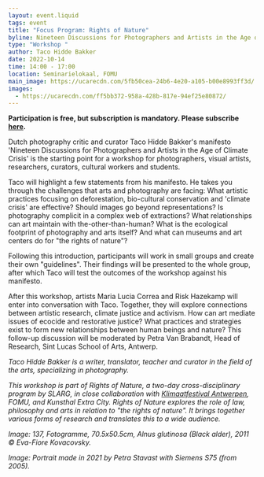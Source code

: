 ```yaml
---
layout: event.liquid
tags: event
title: "Focus Program: Rights of Nature"
byline: Nineteen Discussions for Photographers and Artists in the Age of Climate Crisis
type: "Workshop "
author: Taco Hidde Bakker
date: 2022-10-14
time: 14:00 - 17:00
location: Seminarielokaal, FOMU
main_image: https://ucarecdn.com/5fb50cea-24b6-4e20-a105-b00e8993ff3d/
images:
  - https://ucarecdn.com/ff5bb372-958a-428b-817e-94ef25e80872/
---
```

**Participation is free, but subscription is mandatory. Please subscribe [here](https://fomu.be/en/calendar/workshop-fotografie-klimaatverandering).** 

Dutch photography critic and curator Taco Hidde Bakker's manifesto 'Nineteen Discussions for Photographers and Artists in the Age of Climate Crisis' is the starting point for a workshop for photographers, visual artists, researchers, curators, cultural workers and students.

Taco will highlight a few statements from his manifesto. He takes you through the challenges that arts and photography are facing: What artistic practices focusing on deforestation, bio-cultural conservation and 'climate crisis' are effective? Should images go beyond representations? Is photography complicit in a complex web of extractions? What relationships can art maintain with the-other-than-human? What is the ecological footprint of photography and arts itself? And what can museums and art centers do for "the rights of nature"?

Following this introduction, participants will work in small groups and create their own "guidelines".  Their findings will be presented to the whole group, after which Taco will test the outcomes of the workshop against his manifesto.

After this workshop, artists Maria Lucia Correa and Risk Hazekamp will enter into conversation with Taco. Together, they will explore connections between artistic research, climate justice and activism. How can art mediate issues of ecocide and restorative justice? What practices and strategies exist to form new relationships between human beings and nature? This follow-up discussion will be moderated by Petra Van Brabandt, Head of Research, Sint Lucas School of Arts, Antwerp.

*Taco Hidde Bakker is a writer, translator, teacher and curator in the field of the arts, specializing in photography.* 

*This workshop is part of Rights of Nature, a two-day cross-disciplinary program by SLARG, in close collaboration with [Klimaatfestival Antwerpen](https://www.klimaatfestivalantwerpen.be/nl), FOMU, and Kunsthal Extra City. Rights of Nature explores the role of law, philosophy and arts in relation to "the rights of nature". It brings together various forms of research and translates this to a wide audience.*

*Image: 137, Fotogramme, 70.5x50.5cm, Alnus glutinosa (Black alder), 2011 © Eva-Fiore Kovacovsky.*

*Image: Portrait made in 2021 by Petra Stavast with Siemens S75 (from 2005).*